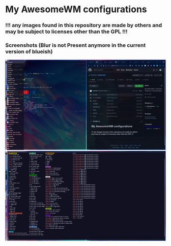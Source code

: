 # My AwesomeWM configurations

### !!! any images found in this repository are made by others and may be subject to licenses other than the GPL !!!

### Screenshots (Blur is not Present anymore in the current version of blueish)

![](https://raw.githubusercontent.com/Surferlul/awesome/screenshots/desktop_1_1.0.png)
![](https://raw.githubusercontent.com/Surferlul/awesome/screenshots/desktop_2_1.0.png)
